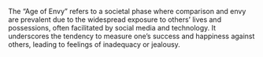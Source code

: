 The “Age of Envy” refers to a societal phase where comparison and envy are prevalent due to the widespread exposure to others’ lives and possessions, often facilitated by social media and technology. It underscores the tendency to measure one’s success and happiness against others, leading to feelings of inadequacy or jealousy.